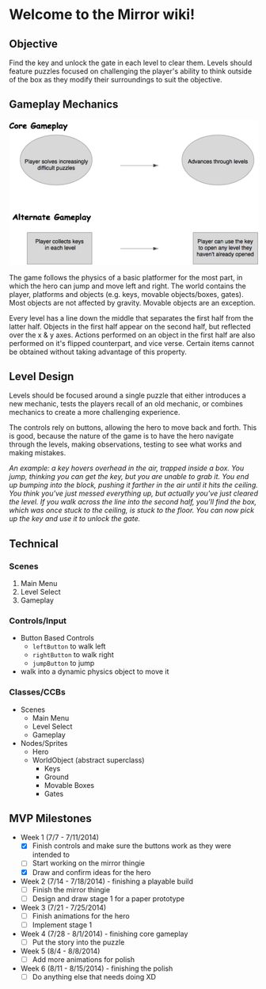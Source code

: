 # Welcome to the Mirror wiki!

## Objective
Find the key and unlock the gate in each level to clear them. Levels should feature puzzles focused on challenging the player's ability to think outside of the box as they modify their surroundings to suit the objective.

## Gameplay Mechanics

![Gameplay Loop Diagram](https://github.com/oliviaiscool/Mirror/blob/master/Notes/gameplayloops.png)

The game follows the physics of a basic platformer for the most part, in which the hero can jump and move left and right. The world contains the player, platforms and objects (e.g. keys, movable objects/boxes, gates). Most objects are not affected by gravity. Movable objects are an exception.

Every level has a line down the middle that separates the first half from the latter half. Objects in the first half appear on the second half, but reflected over the x & y axes. Actions performed on an object in the first half are also performed on it's flipped counterpart, and vice verse. Certain items cannot be obtained without taking advantage of this property.

## Level Design

Levels should be focused around a single puzzle that either introduces a new mechanic, tests the players recall of an old mechanic, or combines mechanics to create a more challenging experience.

The controls rely on buttons, allowing the hero to move back and forth. This is good, because the nature of the game is to have the hero navigate through the levels, making observations, testing to see what works and making mistakes.

_An example: a key hovers overhead in the air, trapped inside a box. You jump, thinking you can get the key, but you are unable to grab it. You end up bumping into the block, pushing it farther in the air until it hits the ceiling. You think you've just messed everything up, but actually you've just cleared the level. If you walk across the line into the second half, you'll find the box, which was once stuck to the ceiling, is stuck to the floor. You can now pick up the key and use it to unlock the gate._

## Technical

### Scenes
1. Main Menu
2. Level Select
3. Gameplay

### Controls/Input
* Button Based Controls
     * `leftButton` to walk left
     * `rightButton` to walk right
     * `jumpButton` to jump
* walk into a dynamic physics object to move it

### Classes/CCBs
* Scenes
    * Main Menu
    * Level Select
    * Gameplay
* Nodes/Sprites
    * Hero
    * WorldObject (abstract superclass)
        * Keys
        * Ground
        * Movable Boxes
        * Gates

## MVP Milestones
* Week 1 (7/7 - 7/11/2014)
  - [x] Finish controls and make sure the buttons work as they were intended to
  - [ ] Start working on the mirror thingie
  - [x] Draw and confirm ideas for the hero
* Week 2 (7/14 - 7/18/2014) - finishing a playable build
  - [ ] Finish the mirror thingie
  - [ ] Design and draw stage 1 for a paper prototype
* Week 3 (7/21 - 7/25/2014)
  - [ ] Finish animations for the hero
  - [ ] Implement stage 1
* Week 4 (7/28 - 8/1/2014) - finishing core gameplay
  - [ ] Put the story into the puzzle
* Week 5 (8/4 - 8/8/2014)
  - [ ] Add more animations for polish
* Week 6 (8/11 - 8/15/2014) - finishing the polish
  - [ ] Do anything else that needs doing XD
